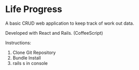 # Life Progress

A basic CRUD web application to keep track of work out data.

Developed with React and Rails. (CoffeeScript)

Instructions:
1. Clone Git Repository
2. Bundle Install
3. rails s in console
